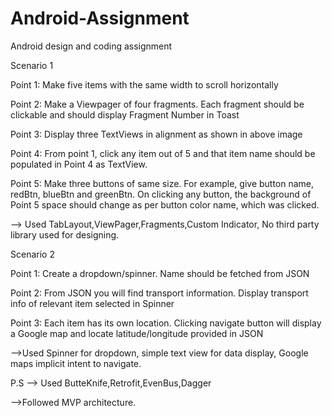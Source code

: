 # Android-Assignment
Android design and coding assignment

Scenario 1

Point 1: Make five items with the same width to scroll horizontally

Point 2: Make a Viewpager of four fragments. Each fragment should be clickable and
should display Fragment Number in Toast

Point 3: Display three TextViews in alignment as shown in above image

Point 4: From point 1, click any item out of 5 and that item name should be populated in
Point 4 as TextView.

Point 5: Make three buttons of same size. For example, give button name, redBtn,
blueBtn and greenBtn. On clicking any button, the background of Point 5 space should
change as per button color name, which was clicked.

--> Used TabLayout,ViewPager,Fragments,Custom Indicator, No third party library used for designing.


Scenario 2

Point 1: Create a dropdown/spinner. Name should be fetched from JSON

Point 2: From JSON you will find transport information. Display transport info of
relevant item selected in Spinner

Point 3: Each item has its own location. Clicking navigate button will display a Google
map and locate latitude/longitude provided in JSON

-->Used Spinner for dropdown, simple text view for data display, Google maps implicit intent to navigate.

P.S
--> Used ButteKnife,Retrofit,EvenBus,Dagger

-->Followed MVP architecture.
